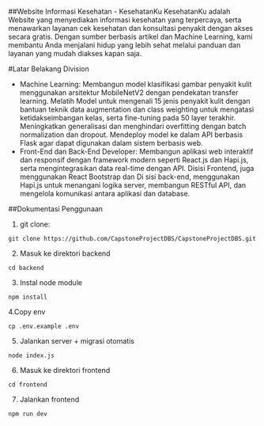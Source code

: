 ##Website Informasi Kesehatan - KesehatanKu
KesehatanKu adalah Website yang menyediakan informasi kesehatan yang terpercaya, serta menawarkan layanan cek kesehatan dan konsultasi penyakit dengan akses secara gratis. Dengan sumber berbasis artikel dan Machine Learning, kami membantu Anda menjalani hidup yang lebih sehat melalui panduan dan layanan yang mudah diakses kapan saja.

#Latar Belakang Division
- Machine Learning: Membangun model klasifikasi gambar penyakit kulit menggunakan arsitektur MobileNetV2 dengan pendekatan transfer learning. Melatih Model untuk mengenali 15 jenis penyakit kulit dengan bantuan teknik data augmentation dan class weighting untuk mengatasi ketidakseimbangan kelas, serta fine-tuning pada 50 layer terakhir. Meningkatkan generalisasi dan menghindari overfitting dengan batch normalization dan dropout. Mendeploy model ke dalam API berbasis Flask agar dapat digunakan dalam sistem berbasis web.
- Front-End dan Back-End Developer: Membangun aplikasi web interaktif dan responsif dengan framework modern seperti React.js dan Hapi.js, serta mengintegrasikan data real-time dengan API. Disisi Frontend, juga menggunakan React Bootstrap dan Di sisi back-end, menggunakan Hapi.js untuk menangani logika server, membangun RESTful API, dan mengelola komunikasi antara aplikasi dan database.

##Dokumentasi Penggunaan
1. git clone:

````
git clone https://github.com/CapstoneProjectDBS/CapstoneProjectDBS.git
````

2. Masuk ke direktori backend
````
cd backend
````

3. Instal node module
````
npm install
````

4.Copy env
````
cp .env.example .env
````

5. Jalankan server + migrasi otomatis
````
node index.js
````

6. Masuk ke direktori frontend
````
cd frontend
````

7. Jalankan frontend
````
npm run dev
````
